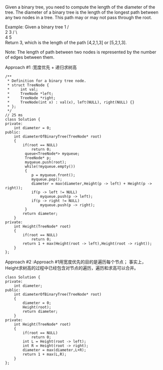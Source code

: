 Given a binary tree, you need to compute the length of the diameter of the tree. The diameter of a binary tree is the length of the longest path between any two nodes in a tree. This path may or may not pass through the root.

Example:
Given a binary tree 
          1
         / \
        2   3
       / \     
      4   5    
Return 3, which is the length of the path [4,2,1,3] or [5,2,1,3].

Note: The length of path between two nodes is represented by the number of edges between them.

Approach #1 :宽度优先 + 递归求树高
```
/**
 * Definition for a binary tree node.
 * struct TreeNode {
 *     int val;
 *     TreeNode *left;
 *     TreeNode *right;
 *     TreeNode(int x) : val(x), left(NULL), right(NULL) {}
 * };
 */
// 25 ms
class Solution {
private:
    int diameter = 0;
public:
    int diameterOfBinaryTree(TreeNode* root) 
    {
        if(root == NULL)
            return 0;
         queue<TreeNode*> myqueue;
         TreeNode* p;
         myqueue.push(root);
         while(!myqueue.empty())
         {
            p = myqueue.front();
            myqueue.pop();
            diameter = max(diameter,Height(p -> left) + Height(p -> right));
            if(p -> left != NULL)
                myqueue.push(p -> left);
            if(p -> right != NULL)
                myqueue.push(p -> right);
         }
        return diameter; 
    }
private:
    int Height(TreeNode* root)
    {
        if(root == NULL)
            return 0;
        return 1 + max(Height(root -> left),Height(root -> right));
    }
};
```

Approach #2 :Approach #1用宽度优先的目的是遍历每个节点；
事实上，Height求树高的过程中已经包含对节点的遍历，遍历和求高可以合并。

```
class Solution {
private:
    int diameter;
public:
    int diameterOfBinaryTree(TreeNode* root) 
    {
        diameter = 0;
        Height(root);
        return diameter; 
    }
private:
    int Height(TreeNode* root)
    {
        if(root == NULL)
            return 0;
        int L = Height(root -> left);
        int R = Height(root -> right);
        diameter = max(diameter,L+R);
        return 1 + max(L,R);
    }
};
```